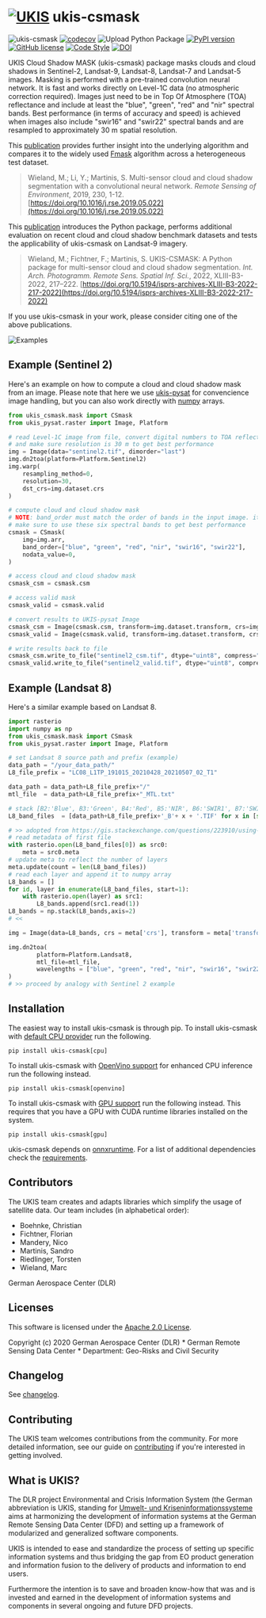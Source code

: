 # [![UKIS](img/ukis-logo.png)](https://www.dlr.de/eoc/en/desktopdefault.aspx/tabid-5413/10560_read-21914/) ukis-csmask

![ukis-csmask](https://github.com/dlr-eoc/ukis-csmask/workflows/ukis-csmask/badge.svg)
[![codecov](https://codecov.io/gh/dlr-eoc/ukis-csmask/branch/main/graph/badge.svg)](https://codecov.io/gh/dlr-eoc/ukis-csmask)
![Upload Python Package](https://github.com/dlr-eoc/ukis-csmask/workflows/Upload%20Python%20Package/badge.svg)
[![PyPI version](https://img.shields.io/pypi/v/ukis-csmask)](https://pypi.python.org/pypi/ukis-csmask/)
[![GitHub license](https://img.shields.io/badge/License-Apache%202.0-blue.svg)](LICENSE)
[![Code Style](https://img.shields.io/badge/code%20style-black-000000.svg)](https://black.readthedocs.io/en/stable/)
[![DOI](https://zenodo.org/badge/328616234.svg)](https://zenodo.org/badge/latestdoi/328616234)

UKIS Cloud Shadow MASK (ukis-csmask) package masks clouds and cloud shadows in Sentinel-2, Landsat-9, Landsat-8, Landsat-7 and Landsat-5 images. Masking is performed with a pre-trained convolution neural network. It is fast and works directly on Level-1C data (no atmospheric correction required). Images just need to be in Top Of Atmosphere (TOA) reflectance and include at least the "blue", "green", "red" and "nir" spectral bands. Best performance (in terms of accuracy and speed) is achieved when images also include "swir16" and "swir22" spectral bands and are resampled to approximately 30 m spatial resolution.

This [publication](https://doi.org/10.1016/j.rse.2019.05.022) provides further insight into the underlying algorithm and compares it to the widely used [Fmask](http://www.pythonfmask.org/en/latest/) algorithm across a heterogeneous test dataset.

> Wieland, M.; Li, Y.; Martinis, S. Multi-sensor cloud and cloud shadow segmentation with a convolutional
neural network. *Remote Sensing of Environment*, 2019, 230, 1-12. [https://doi.org/10.1016/j.rse.2019.05.022](https://doi.org/10.1016/j.rse.2019.05.022)

This [publication](https://doi.org/10.5194/isprs-archives-XLIII-B3-2022-217-2022) introduces the Python package, performs additional evaluation on recent cloud and cloud shadow benchmark datasets and tests the applicability of ukis-csmask on Landsat-9 imagery.

> Wieland, M.; Fichtner, F.; Martinis, S. UKIS-CSMASK: A Python package for multi-sensor cloud and cloud shadow segmentation. *Int. Arch. Photogramm. Remote Sens. Spatial Inf. Sci.*, 2022, XLIII-B3-2022, 217–222. [https://doi.org/10.5194/isprs-archives-XLIII-B3-2022-217-2022](https://doi.org/10.5194/isprs-archives-XLIII-B3-2022-217-2022)

If you use ukis-csmask in your work, please consider citing one of the above publications.

![Examples](img/examples.png)

## Example (Sentinel 2)
Here's an example on how to compute a cloud and cloud shadow mask from an image. Please note that here we use [ukis-pysat](https://github.com/dlr-eoc/ukis-pysat) for convencience image handling, but you can also work directly with [numpy](https://numpy.org/) arrays.

````python
from ukis_csmask.mask import CSmask
from ukis_pysat.raster import Image, Platform

# read Level-1C image from file, convert digital numbers to TOA reflectance
# and make sure resolution is 30 m to get best performance
img = Image(data="sentinel2.tif", dimorder="last")
img.dn2toa(platform=Platform.Sentinel2)
img.warp(
    resampling_method=0,
    resolution=30,
    dst_crs=img.dataset.crs
)

# compute cloud and cloud shadow mask
# NOTE: band_order must match the order of bands in the input image. it does not have to be in this explicit order.
# make sure to use these six spectral bands to get best performance
csmask = CSmask(
    img=img.arr,
    band_order=["blue", "green", "red", "nir", "swir16", "swir22"],
    nodata_value=0,
)

# access cloud and cloud shadow mask
csmask_csm = csmask.csm

# access valid mask
csmask_valid = csmask.valid

# convert results to UKIS-pysat Image
csmask_csm = Image(csmask.csm, transform=img.dataset.transform, crs=img.dataset.crs, dimorder="last")
csmask_valid = Image(csmask.valid, transform=img.dataset.transform, crs=img.dataset.crs, dimorder="last")

# write results back to file
csmask_csm.write_to_file("sentinel2_csm.tif", dtype="uint8", compress="PACKBITS")
csmask_valid.write_to_file("sentinel2_valid.tif", dtype="uint8", compress="PACKBITS", kwargs={"nbits":2})
````

## Example (Landsat 8)
Here's a similar example based on Landsat 8.

````python
import rasterio
import numpy as np
from ukis_csmask.mask import CSmask
from ukis_pysat.raster import Image, Platform

# set Landsat 8 source path and prefix (example)
data_path = "/your_data_path/"
L8_file_prefix = "LC08_L1TP_191015_20210428_20210507_02_T1"

data_path = data_path+L8_file_prefix+"/"
mtl_file  = data_path+L8_file_prefix+"_MTL.txt"

# stack [B2:'Blue', B3:'Green', B4:'Red', B5:'NIR', B6:'SWIR1', B7:'SWIR2'] as numpy array
L8_band_files  = [data_path+L8_file_prefix+'_B'+ x + '.TIF' for x in [str(x+2) for x in range(6)]]

# >> adopted from https://gis.stackexchange.com/questions/223910/using-rasterio-or-gdal-to-stack-multiple-bands-without-using-subprocess-commands
# read metadata of first file
with rasterio.open(L8_band_files[0]) as src0:
    meta = src0.meta
# update meta to reflect the number of layers
meta.update(count = len(L8_band_files))
# read each layer and append it to numpy array
L8_bands = []
for id, layer in enumerate(L8_band_files, start=1):
    with rasterio.open(layer) as src1:
        L8_bands.append(src1.read(1))
L8_bands = np.stack(L8_bands,axis=2)
# <<

img = Image(data=L8_bands, crs = meta['crs'], transform = meta['transform'], dimorder="last")

img.dn2toa(
        platform=Platform.Landsat8,
        mtl_file=mtl_file,
        wavelengths = ["blue", "green", "red", "nir", "swir16", "swir22"]
)
# >> proceed by analogy with Sentinel 2 example
````

## Installation
The easiest way to install ukis-csmask is through pip. To install ukis-csmask with [default CPU provider](https://onnxruntime.ai/docs/execution-providers/) run the following.

```shell
pip install ukis-csmask[cpu]
```

To install ukis-csmask with [OpenVino support](https://onnxruntime.ai/docs/execution-providers/OpenVINO-ExecutionProvider.html) for enhanced CPU inference run the following instead.

```shell
pip install ukis-csmask[openvino]
```

To install ukis-csmask with [GPU support](https://onnxruntime.ai/docs/execution-providers/CUDA-ExecutionProvider.html) run the following instead. This requires that you have a GPU with CUDA runtime libraries installed on the system.

```shell
pip install ukis-csmask[gpu]
```

ukis-csmask depends on [onnxruntime](https://onnxruntime.ai/). For a list of additional dependencies check the [requirements](https://github.com/dlr-eoc/ukis-csmask/blob/main/requirements.txt).

## Contributors
The UKIS team creates and adapts libraries which simplify the usage of satellite data. Our team includes (in alphabetical order):
* Boehnke, Christian
* Fichtner, Florian
* Mandery, Nico
* Martinis, Sandro
* Riedlinger, Torsten
* Wieland, Marc

German Aerospace Center (DLR)

## Licenses
This software is licensed under the [Apache 2.0 License](https://github.com/dlr-eoc/ukis-csmask/blob/main/LICENSE).

Copyright (c) 2020 German Aerospace Center (DLR) * German Remote Sensing Data Center * Department: Geo-Risks and Civil Security

## Changelog
See [changelog](https://github.com/dlr-eoc/ukis-csmask/blob/main/CHANGELOG.rst).

## Contributing
The UKIS team welcomes contributions from the community.
For more detailed information, see our guide on [contributing](https://github.com/dlr-eoc/ukis-csmask/blob/main/CONTRIBUTING.md) if you're interested in getting involved.

## What is UKIS?
The DLR project Environmental and Crisis Information System (the German abbreviation is UKIS, standing for [Umwelt- und Kriseninformationssysteme](https://www.dlr.de/eoc/en/desktopdefault.aspx/tabid-5413/10560_read-21914/) aims at harmonizing the development of information systems at the German Remote Sensing Data Center (DFD) and setting up a framework of modularized and generalized software components.

UKIS is intended to ease and standardize the process of setting up specific information systems and thus bridging the gap from EO product generation and information fusion to the delivery of products and information to end users.

Furthermore the intention is to save and broaden know-how that was and is invested and earned in the development of information systems and components in several ongoing and future DFD projects.
